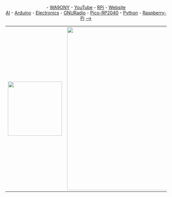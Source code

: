 <P align="center"> - <A HREF="https://www.qrz.com/db/WA9ONY">WA9ONY</A> - <A HREF="https://www.youtube.com/user/DavidAHaworth">YouTube</A> - <A HREF="http://www.stargazing.net/david/RPi/index.html">RPi</A> - <A HREF="http://www.stargazing.net/david/index.html">Website</A> <BR>
<A HREF="https://github.com/WA9ONY/AI">AI</A> - <A HREF="https://github.com/WA9ONY/Arduino">Arduino</A> - <A HREF="https://github.com/WA9ONY/Electronics">Electronics</A> - <A HREF="https://github.com/WA9ONY/GNURadio">GNURadio</A> - <A HREF="https://github.com/WA9ONY/Pico-RP2040">Pico-RP2040</A> - <A HREF="https://github.com/WA9ONY/Python">Python</A> - <A HREF="https://github.com/WA9ONY/Raspberry-Pi">Raspberry-Pi</A> <A HREF="#INDEX">--&gt;</A>
</P>  

<p align="center">
<table width="100%" height="100%" align="center" valign="center" border=0>
   <tr>
    <td border=0>
       <img width="169" height="170" src="/Images/LoRaAll.png"> 
   </td>
    <td border=0>
       <img width="512" height="512" src="/Images/LoRaBanner3s512.png">
   </td>
    <td border=0>
       <img width="169" height="170" src="/Images/TTNLogo.png">
    </td
   </tr>
   </table>
</p>

# LoRa Projects Goals

Goals
+ Learn how to use LoRa technology.
+ Create a point to point LoRa communication project.
+ Implement a LoRa height above ground logging system that is mounted on a kite.

Phases
1. Collect and study the LoRa information
2. Implement a simple LoRa system

The [OpenAI](https://en.wikipedia.org/wiki/OpenAI) icon appears next to information in this web page that was created by OpenAI ChatGPT4o in a conversation with David Haworth, WA9ONY.
 
<HR>

## LoRa: Long Range Wireless IoT
<img align=right width="49" height="48" src="/Images/OpenAI_Icon.png">

[LoRa, Long Range,](https://en.wikipedia.org/wiki/LoRa) is a wireless communication technology that enables low-power, long-range data transmission. It is widely used in Internet of Things, [IoT](https://en.wikipedia.org/wiki/Internet_of_things), applications for connecting devices over large distances with minimal power consumption. Here’s an overview of LoRa:

### Key Features of LoRa:
1. **Long-Range Communication**: LoRa can transmit data over distances of up to 10-15 kilometers (6-9 miles) in rural areas, and 2-5 kilometers (1-3 miles) in urban environments, depending on conditions and antenna setup.
   
2. **Low Power Consumption**: It is optimized for battery-powered devices, enabling years of operation on a single battery, making it ideal for remote or hard-to-reach IoT devices like sensors.

3. **Low Data Rate**: LoRa is designed for low-bandwidth applications, with typical data rates ranging from 0.3 kbps to 50 kbps. It is best suited for applications that send small amounts of data intermittently, such as environmental monitoring, smart agriculture, and asset tracking.

4. **Unlicensed Spectrum**: LoRa operates in the unlicensed Industrial, Scientific, and Medical (ISM) frequency bands, such as 868 MHz in Europe and 915 MHz in North America, allowing free access to the spectrum.

5. **Star Network Topology**: LoRaWAN (the protocol layer for LoRa networks) typically uses a star topology, where multiple end devices communicate with a central gateway, which then connects to a cloud or local server.

6. **Robust Signal**: LoRa uses Chirp Spread Spectrum (CSS) modulation, which makes the signal highly resistant to interference and allows for communication even in environments with high noise levels or over challenging terrain.

### Applications of LoRa:
- **Smart Cities**: Monitoring infrastructure, traffic management, smart parking, and environmental conditions.
- **Agriculture**: Remote monitoring of soil moisture, weather conditions, and livestock tracking.
- **Industrial IoT**: Tracking machinery status, energy usage, and predictive maintenance.
- **Home Automation**: Smart meters, security systems, and remote monitoring.

### LoRaWAN vs LoRa:
- **LoRa** refers to the physical layer (modulation technique) that enables long-range communication.
- **LoRaWAN** is the network protocol built on top of LoRa that defines how data is transmitted between devices, gateways, and servers.

LoRa's combination of long range, low power consumption, and cost-effectiveness makes it a popular choice for IoT applications where devices need to communicate over long distances with minimal energy use.

<HR>

## [OpenAI](https://en.wikipedia.org/wiki/OpenAI) ChatGPT4o LoRa Course
<img align=right width="49" height="48" src="/Images/OpenAI_Icon.png">

LoRa course created by [OpenAI](https://en.wikipedia.org/wiki/OpenAI) ChatGPT4o in a conversation with David Haworth, WA9ONY.

The below link is an OpenAI shared conversation link to the LoRa course conversation.
<P>
<A HREF="https://chatgpt.com/share/66f5e6a4-27f8-800d-9963-b0f93933b397">ChatGPT4o LoRa Course</A> outline   
</P>

+ Introduction to LoRa and IoT
    + Overview of wireless communication protocols for IoT.
    + Introduction to LoRa: History, development, and role in IoT.
    + LoRa vs. traditional communication systems (Wi-Fi, Bluetooth, cellular).
    + Basic concepts: modulation, frequency, bandwidth, and range.

+ LoRa Physical Layer
    + Detailed analysis of the LoRa modulation technique (Chirp Spread Spectrum).
    + Understanding the trade-offs: bandwidth, range, and data rate.
    + Frequency bands and regulations for LoRa (ISM bands, regional variations).
    + Setting up LoRa modules (SX1276/78/92).

+ LoRaWAN Protocol Architecture
    + Overview of LoRaWAN architecture: end devices, gateways, and network servers.
    + LoRaWAN protocol layers and classes (A, B, C).
    + Network topology: star-of-stars architecture.
    + Security in LoRaWAN: encryption and data integrity.

+ Building a LoRa Network
    + Setting up a LoRa gateway and connecting end devices.
    + Hands-on: Configuring and testing LoRa nodes (Arduino/ESP32 with LoRa modules).
    + Understanding signal quality and link budget.
    + Network performance analysis: RSSI, SNR, and data rate optimization.

+ IoT Applications with LoRa
    + Use cases: smart agriculture, environmental monitoring, industrial IoT, and smart cities.
    + Low-power design principles for IoT devices.
    + Sensor integration with LoRa: temperature, humidity, motion, etc.
    + LoRa-based telemetry and remote monitoring systems.

+ LoRa and Cloud Integration
    + Data flow in an IoT system: from sensors to cloud platforms.
    + Integration of LoRaWAN with cloud services (e.g., The Things Network, AWS IoT, etc.).
    + Hands-on: Sending sensor data from a LoRa device to a cloud platform.
    + Analyzing data from the cloud: dashboards, alerts, and notifications.

+ Advanced Topics in LoRa
    + Mesh networks and alternatives to LoRaWAN.
    + Designing low-power systems for remote IoT deployments.
    + Performance optimization in real-world environments.
    + Challenges in scalability, security, and interference mitigation.

+ Final Project
    + Individual or group project: Building an IoT solution using LoRa.
    + Project design, development, and implementation.
    + Presentation and demonstration of the final project.
    + Feedback and future directions in LoRa-based communication systems.

<HR>

<p align="center">
  <img width="413" height="89" src="/Images/YouTube_2024b.png">   
</p>

## LoRa YouTube Tutorials
<img align=right width="49" height="48" src="/Images/OpenAI_Icon.png">
Here are some useful YouTube tutorials to help you get started with LoRa and LoRaWAN:

1. **LoRa/LoRaWAN De-Mystified**: This tutorial explains the basic principles of LoRa and LoRaWAN, showcasing practical examples like setting up a LoRa gateway and client. It's a great introduction for beginners.
   - [Watch it here](https://www.youtube.com/watch?v=hMOwbNUpDQA)【17†source】.

2. **Getting Started with LoRa**: This video demonstrates how to work with LoRa modules, set up a LoRa gateway, and connect LoRa devices to interact with the network.
   - [Watch it here](https://www.youtube.com/watch?v=IStuUv9eAmE)【18†source】.

3. **LoRa Tutorial | Getting Started with LoRa**: This video covers the features of LoRa, its applications, and how to set up a basic LoRa network.
   - [Watch it here](https://www.youtube.com/watch?v=jp_2gwBrQc8)【19†source】.

4. **Mobilefish.com LoRa/LoRaWAN Tutorials**: This playlist includes a series of tutorials covering various aspects of LoRa and LoRaWAN, from decibel calculations to advanced topics like spreading factors and data rates.
   - [Watch the playlist here](https://www.youtube.com/playlist?list=PLmL13yqb6OxdeOi97EvI8QeO8o-PqeQ0g)【21†source】【20†source】.

These tutorials offer both conceptual overviews and hands-on guidance for using LoRa and LoRaWAN in IoT projects.

<HR>

## LoRa Tutorials
<img align=right width="49" height="48" src="/Images/OpenAI_Icon.png">
Here are some excellent free tutorials and resources for learning about LoRa and LoRaWAN:

1. **Semtech Academy for LoRaWAN**: This platform offers a self-paced course on the fundamentals of LoRaWAN. It includes detailed explanations of the protocol, security, and device classes, making it perfect for those who want to develop LoRaWAN applications from the ground up. [Semtech LoRaWAN Academy](https://learn.semtech.com)【9†source】.

2. **The Things Network**: This resource provides a comprehensive guide to LoRaWAN, covering topics such as device classes, spreading factors, and adaptive data rates. It also offers a certification program for those wanting to demonstrate their skills. [The Things Network Fundamentals](https://www.thethingsnetwork.org)【11†source】.

3. **Arduino LoRaWAN 101**: If you're into hardware, Arduino's LoRaWAN guide is a great place to start, with practical tutorials for using LoRa with Arduino boards. [Arduino LoRaWAN 101](https://docs.arduino.cc/learn/communication/lorawan-101/)【10†source】.

4. **Udemy – Free IoT LoRaWAN Tutorial**: This course focuses on using LoRaWAN for IoT applications, and it’s great for understanding the basics of low-power wide-area networks and how they work. [LoRaWAN Free IoT Course on Udemy](https://www.udemy.com)【8†source】.

These tutorials will help you build a solid foundation in LoRa and LoRaWAN and get started with practical projects.

<HR>

<p align="center">
  <img width="413" height="89" src="/Images/YouTube_2024b.png">   
</p>

## LoRa YouTube Videos

LoRa YouTube Play Lists
+ LoRa Alliance [playlists](https://www.youtube.com/@loraalliance3333/playlists)
+ The Things Network [playlist](https://www.youtube.com/@TheThingsNetworkCommunity/playlists)
+ Semtech Corporation [playlists](https://www.youtube.com/@SemtechMediacenter/playlists)
+ LoRa/LoRaWAN tutorials by Mobilefish.com ([68 videos](https://www.youtube.com/playlist?list=PLmL13yqb6OxdeOi97EvI8QeO8o-PqeQ0g))
+ Heltec WiFi Lora 32 Playlist by ShotokuTech ([46 video](https://www.youtube.com/playlist?list=PLVPBipeObwMP02QIrh3RGMs1BtPTMt19j))
+ LoRa Technology by Semtech Corporation ([39 videos](https://www.youtube.com/playlist?list=PLDB4a8cM5warylHQ8moUZb_zsq2_RQ9HB))
+ LoRa, LoraWAN, Sigfox by Andreas Spiess ([35 videos](https://www.youtube.com/playlist?list=PL3XBzmAj53Rkkogh-lti58h_GkhzU1n7U))
+ LoRa Playlist by ShotokuTech ([29 videos](https://www.youtube.com/playlist?list=PLVPBipeObwMPJCETechV7bX7VlMiDlf1-QCSh9u))
+ LoRa Tutorial | Long Range wireless network by CETech ([21 videos](https://www.youtube.com/playlist?list=PLZKn4hapodtfZiTGy8VBIwqAwJd7NaIZh))
+ LoRa by Dr.Eng.Daniel Amariei ([19 videos](https://www.youtube.com/playlist?list=PLwerlPp_cH3XYUunXDZ9coF6mt35VDbXJ))
+ LoRa & LoRaWAN Projects by How To Electronics ([16 videos](https://www.youtube.com/playlist?list=PLwF0yC5nSNDOb1-h5Fvd9ZCu0caHOsEkt))
+ STM32WL - LoRa Guide by TrueStepbyStep ([8 videos](https://www.youtube.com/playlist?list=PLUTly7gBTFvUR5EuDauE-oRrnKpY6oHTM))
+ LoRa by Electronics Innovation ([8 videos](https://www.youtube.com/playlist?list=PLmLQ9terIPnk36dsEvNO9rjLMXPEiWD9P))
+ LoRa by Antonello Di Giulio ([7 videos](https://www.youtube.com/playlist?list=PLsvtYMJT9VVGvkClcFfpTPkLSe3ZDwuzz))

LoRa YouTube Videos

+ LoRa - Long-Range Radio for IoT | Arduino, ESP32, RPI Pico by DroneBot Workshop (>1 hour [video](https://youtu.be/YQ7aLHCTeeE?si=TpUNBkoe6R7r6Bk5))
+ [How LoRa Modulation really works - long range communication using chirps](https://youtu.be/jHWepP1ZWTk?si=RqNVbNyY0ELCJc_C) by Visual Electric
+ [Everything you need to know about LoRaWAN in 60 minutes - Johan Stokking, The Things Industries](https://youtu.be/ZsVhYiX4_6o?si=PBs-IvO_JC-shroc)

<HR>

## LoRa Google Searches

Google LoRa [search](https://www.google.com/search?q=Lora+with+the+raspberry+pi+pico+tutorial&oq=LoRA&gs_lcrp=EgZjaHJvbWUqCAgAEEUYJxg7MggIABBFGCcYOzIICAEQRRgnGDsyDQgCEC4YgwEYsQMYgAQyDwgDEEUYORiDARixAxiABDITCAQQLhiDARivARjHARixAxiABDINCAUQABiDARixAxiABDIHCAYQABiABDINCAcQABiDARixAxiABDIHCAgQABiPAjIHCAkQABiPAtIBCTY0OTNqMGoxNagCCLACAQ&client=ubuntu-chr&sourceid=chrome&ie=UTF-8)

<HR>

## LoRa Articles

[Elektor MAG](https://www.elektormagazine.com/)
+ [LoRa with the Raspberry Pi Pico](https://www.elektormagazine.com/magazine/elektor-179/59721#:~:text=Fun%20with%20MicroPython&text=Using%20a%20Raspberry%20Pi%20Pico,Login%20%7C%20Register%20now!) 
+ [My First LoRaWAN](https://www.elektormagazine.com/magazine/elektor-141/57159) 

[Seeed Studio](https://www.seeedstudio.com/)
+ [Seeed Studio RFM95 Ultra-long LoRa Transceiver Module (EU868)](https://www.elektor.com/products/seeed-studio-rfm95-ultra-long-lora-transceiver-module-eu868)
+ LoRa [search](https://www.seeedstudio.com/catalogsearch/result/?q=LoRa)

<HR>

## LoRa Books
<img align=right width="49" height="48" src="/Images/OpenAI_Icon.png">

Here are some highly recommended books for learning about LoRa and LoRaWAN:

1. **"Building Wireless Sensor Networks Using Arduino"** by Matthijs Kooijman  
   This book focuses on building wireless sensor networks using LoRa and Arduino. It's a practical guide for hobbyists and engineers interested in deploying LoRaWAN networks with Arduino boards.

2. **"Internet of Things with ESP8266 and LoRa: The Holistic Guide"** by Marco Schwartz  
   This book takes a project-based approach to building IoT systems using LoRa and the ESP8266 microcontroller. It covers practical implementations of LoRa technology in real-world applications.

3. **"LoRa and LoRaWAN for IoT: How LoRa and LoRaWAN Enable Long-Range Low Power Wireless IoT Solutions"** by Pradeeka Seneviratne  
   This book provides a thorough understanding of how LoRa and LoRaWAN work, with a focus on their role in the Internet of Things (IoT). It explains key concepts and includes practical projects to help you get started with LoRaWAN networks.

4. **"Practical LoRa Projects for the Internet of Things"** by A. Bhatt, G. Gupta, and B. Giridhar  
   This book is an excellent resource for developers interested in practical LoRa applications. It covers various projects involving LoRa, such as smart farming, home automation, and environmental monitoring.

5. **"The Internet of Things: Do-It-Yourself at Home Projects for Arduino, Raspberry Pi, and BeagleBone Black"** by Donald Norris  
   While not exclusively about LoRa, this book offers some great DIY projects involving LoRa modules and how to integrate them with popular platforms like Arduino and Raspberry Pi.

These books will help you gain both theoretical knowledge and hands-on experience with LoRa and LoRaWAN technology.

<HR>

## LoRa with the Raspberry Pi Pico
<img align=right width="49" height="48" src="/Images/OpenAI_Icon.png">

Here are some useful articles on using LoRa with the Raspberry Pi Pico:

1. **Interfacing LoRa with Raspberry Pi Pico**: This guide walks you through setting up LoRa communication with a Raspberry Pi Pico, covering everything from the wiring connections to writing simple sender and receiver programs in the Arduino IDE. It explains how to configure the pins for SPI communication and how to send data using the LoRa library.
   - Source: [Embedded There](https://embeddedthere.com)【29†source】.

2. **LoRa with Raspberry Pi Pico**: This Elektor Magazine article focuses on using the Pico with a LoRa module and the MicroPython programming language. It offers a detailed look at creating a LoRaWAN node using a SeeedStudio RFM95 module and includes hardware suggestions and code examples.
   - Source: [Elektor Magazine](https://www.elektormagazine.com)【30†source】.

3. **Add LoRaWAN Support to Raspberry Pi Pico**: This tutorial explains how to use the Raspberry Pi Pico with a LoRaWAN module to connect to The Things Network. It includes setup instructions for hardware and software, covering topics like reading the temperature sensor data and transmitting it via LoRa.
   - Source: [Raspberry Pi Official Site](https://www.raspberrypi.com)【32†source】.

These articles will help you get started with LoRa on the Raspberry Pi Pico, from basic setups to more advanced LoRaWAN applications.

<HR>

## LoRa with the Arduino boards
<img align=right width="49" height="48" src="/Images/OpenAI_Icon.png">

Here are some helpful online articles that explain how to use LoRa with Arduino boards:

1. **Arduino Guide to LoRa® and LoRaWAN®**: This comprehensive guide from the Arduino documentation explains the basics of LoRa and LoRaWAN, including how to set up a LoRa communication system using the Arduino MKR WAN 1310. It walks you through core concepts such as frequency plans, message types, and LoRaWAN security.  
   - [Arduino Documentation](https://docs.arduino.cc/learn/communication/lorawan-101)【38†source】

2. **Interfacing SX1278 LoRa Module with Arduino**: This detailed tutorial from Circuit Digest covers the setup for both transmitter and receiver sides using the SX1278 LoRa module and Arduino boards (UNO and Nano). It explains the hardware connections, preparing the Arduino IDE, and writing code for wireless communication using the LoRa library.
   - [Circuit Digest](https://circuitdigest.com)【42†source】

3. **ESP32 with LoRa Using Arduino IDE**: Random Nerd Tutorials provides a step-by-step guide to using LoRa with an ESP32 board in the Arduino IDE. Although the article focuses on ESP32, the example code and setup are highly applicable to using LoRa with Arduino as well. It explains how to send and receive LoRa messages using simple code examples.
   - [Random Nerd Tutorials](https://randomnerdtutorials.com)【39†source】

4. **How to Interface Arduino with LoRa**: This tutorial from EmbeddedThere focuses on interfacing the SX1278 LoRa module with Arduino UNO. It also includes a project using an LDR sensor to send light intensity data wirelessly via LoRa, offering a hands-on example for setting up basic communication.
   - [EmbeddedThere](https://embeddedthere.com)【40†source】

5. **Enabling LoRa and LoRaWAN on Arduino and Raspberry Pi**: This article from Seeed Studio shows how to set up a LoRa network using the Arduino-compatible Seeed XIAO SAMD21 and the Wio-E5 LoRaWAN module. It provides clear steps for connecting hardware and preparing the Arduino IDE for LoRa communications.
   - [Seeed Studio](https://www.seeedstudio.com)【41†source】

These articles will help you set up and explore different LoRa communication projects with Arduino.

<HR>

<p align="center">
  <img width="538" height="307" src="/Images/LoRa_IC.png">   
</p>

## LoRa ICs
<img align=right width="49" height="48" src="/Images/OpenAI_Icon.png">

Below is a list of popular LoRa ICs grouped by manufacturer, along with their advantages and limitations:

### **1. Semtech**

Semtech is the primary manufacturer and the patent holder for the LoRa modulation technology. Most LoRa ICs are based on Semtech’s designs, making them the industry standard.

#### **SX127x Series (SX1272, SX1276, SX1278)**
- **Advantages**:
  - **Long range**: Can reach distances up to 15-20 km in rural areas and several kilometers in urban settings.
  - **Low power consumption**: Suitable for battery-operated devices (sleep modes consume very little power).
  - **Versatility**: Operates in different frequency bands (868 MHz, 915 MHz, 433 MHz) and supports FSK modulation in addition to LoRa.
  - **Wide adoption**: Supported by many libraries and development kits (Arduino, Raspberry Pi, etc.).
  - **Low cost**: Available at relatively low prices for wide adoption.
  
- **Limitations**:
  - **Data rate**: Max data rates are lower (~50 kbps in LoRa mode).
  - **Complexity**: Requires external microcontroller or processor for configuration and communication.
  - **Single-radio operation**: It does not support concurrent channels or spectrum usage as efficiently as some newer chips.

#### **SX126x Series (SX1261, SX1262)**
- **Advantages**:
  - **Improved range and power consumption** compared to SX127x series.
  - **Better blocking immunity**: Enhanced resistance to signal interference.
  - **Smaller form factor**: Ideal for compact designs.
  - **Low energy modes**: Enhanced low-power modes (especially in deep sleep).
  - **Higher output power**: Up to +22 dBm for longer ranges.
  
- **Limitations**:
  - **Cost**: Slightly higher cost compared to SX127x series.
  - **Newer in the market**: Less community support compared to SX127x series but growing fast.

#### **SX1301/SX1302 (LoRa Gateway ICs)**
- **Advantages**:
  - **Multiple channels**: Can process up to 8 channels simultaneously, which is essential for gateways in large LoRaWAN networks.
  - **High sensitivity**: Enables higher sensitivity and coverage in gateway operations.
  - **Concurrent reception**: Can receive data from multiple end devices at once.
  
- **Limitations**:
  - **Power consumption**: Higher power consumption due to multiple-channel support.
  - **Complexity**: More complicated to use than end-device LoRa ICs and usually integrated into gateway solutions.

### **2. Murata**

Murata integrates Semtech’s LoRa chips into their modules but offers their own advantages in terms of size and manufacturing process.

#### **Murata CMWX1ZZABZ (Based on Semtech SX1276)**
- **Advantages**:
  - **Very small form factor**: Ideal for small IoT devices or wearables.
  - **Certified modules**: Pre-certified for various regulatory regions, simplifying product certification.
  - **Low power consumption**: Optimized for battery-powered devices.
  
- **Limitations**:
  - **Limited flexibility**: As a module, there is less flexibility in how you can modify the radio.
  - **Higher cost**: Higher cost compared to standalone Semtech chips due to the added module overhead.

### **3. Microchip**

Microchip produces both standalone LoRa ICs as well as integrated LoRa modules.

#### **RN2483/RN2903 (LoRaWAN Modules)**
- **Advantages**:
  - **Integrated LoRaWAN stack**: Simplifies development for LoRaWAN applications (no need for complex stack development).
  - **Easy to use**: Comes in a pre-certified module that simplifies regulatory certification.
  - **Low power consumption**: Built for low power IoT applications, especially in end devices.
  
- **Limitations**:
  - **Cost**: More expensive than standalone LoRa ICs due to the integrated stack and module form factor.
  - **Flexibility**: Limited configurability compared to chips like SX127x/SX126x.

#### **ATA8520E (LoRa/FSK Transceiver)**
- **Advantages**:
  - **High sensitivity**: Operates in the ISM bands and provides excellent range with low power.
  - **Low power**: Ultra-low power operation in sleep and active modes.
  
- **Limitations**:
  - **Proprietary protocol support**: Does not have direct LoRaWAN support, so it requires custom protocols or additional software for LoRaWAN networks.
  - **Lower community support**: Less widespread usage compared to Semtech-based chips.

### **4. STMicroelectronics**

STMicroelectronics provides modules that integrate LoRa into STM32 microcontrollers.

#### **STM32WL Series**
- **Advantages**:
  - **Integrated microcontroller**: Combines an STM32 microcontroller with a LoRa transceiver, reducing BOM (Bill of Materials) and complexity.
  - **Flexibility**: Programmable with the STM32 ecosystem, allowing for powerful applications.
  - **Low power**: Designed for low power operation in IoT applications.
  
- **Limitations**:
  - **Complexity**: More complex to develop for, especially if you’re new to STM32 or LoRa.
  - **Size**: The integrated microcontroller makes it larger than standalone LoRa ICs.

### **5. HopeRF**

HopeRF integrates Semtech LoRa ICs into modules like the RFM series. These are widely used in DIY and hobbyist projects due to their affordability.

#### **RFM95/96/98 (Based on Semtech SX1276/78)**
- **Advantages**:
  - **Low cost**: Very affordable, making them popular in hobbyist and experimental applications.
  - **Easy to integrate**: Available in a small, easy-to-integrate module.
  - **Widely available**: Available from many distributors and well-documented by the community.
  
- **Limitations**:
  - **Not fully certified**: Many of these modules are not pre-certified, meaning regulatory approval could be more difficult for commercial products.
  - **Limited range of supported frequencies**: Typically focused on 433 MHz and 868/915 MHz, which could limit usage in certain regions.
  - **Higher power consumption**: Not as optimized for ultra-low power applications compared to newer chips.



### **Summary of Key Points**

- **Semtech** dominates the market with a range of LoRa ICs like the SX127x and SX126x series. The SX126x series offers enhanced performance and efficiency over the SX127x series.
- **Murata** offers very compact, pre-certified modules, ideal for space-constrained and certified applications.
- **Microchip** provides modules with integrated LoRaWAN stacks, simplifying development but at a higher cost.
- **STMicroelectronics** combines STM32 with LoRa, offering a powerful and flexible solution but with a steeper learning curve.
- **HopeRF** provides affordable, easy-to-use modules that are great for hobbyists but may not meet certification requirements for commercial projects.

Each IC has its niche, whether it’s low cost, compact size, regulatory compliance, or performance optimization.

<HR>

<p align="center">
  <img width="538" height="307" src="/Images/LoRaModule.png">   
</p>

## LoRa Modules
<img align=right width="49" height="48" src="/Images/OpenAI_Icon.png">

Below is a detailed list of available LoRa modules grouped by manufacturer, along with their advantages and limitations:

### **1. Semtech Modules**

Semtech provides the core LoRa technology, but they primarily supply ICs, while partners use their chips in modules. However, Semtech provides reference modules as well.

#### **SX1276MB1LAS (Based on SX1276)**
- **Advantages**:
  - **High range**: Can communicate up to 15-20 km in rural areas and several kilometers in urban settings.
  - **High sensitivity**: Ideal for long-range, low-power applications.
  - **Wide frequency band support**: Supports multiple frequencies (433 MHz, 868 MHz, 915 MHz).
  
- **Limitations**:
  - **External microcontroller required**: Does not come with an integrated microcontroller, meaning developers need to pair it with one.
  - **Complex development**: Requires experience with radio protocols and LoRa configuration.

### **2. Murata Modules**

Murata’s LoRa modules integrate Semtech LoRa ICs (e.g., SX1276) and are widely used in compact IoT devices.

#### **Murata CMWX1ZZABZ-078 (LoRaWAN module with SX1276)**
- **Advantages**:
  - **Extremely small form factor**: Among the smallest LoRa modules available, ideal for wearables or space-constrained designs.
  - **Pre-certified**: Pre-certified for regulatory compliance in major regions (FCC, CE).
  - **Low power consumption**: Optimized for battery-powered IoT devices.
  - **Supports LoRaWAN**: Fully integrated LoRaWAN stack.
  
- **Limitations**:
  - **Limited configurability**: Being a module with a pre-integrated stack, there is less flexibility in how developers can customize the LoRa radio.
  - **Higher cost**: Murata modules tend to be more expensive due to their compact size and certification.

#### **Murata Type 1SJ (Based on SX1262)**
- **Advantages**:
  - **Very compact**: Even smaller than the CMWX1ZZABZ.
  - **High sensitivity and power output**: Supports +22 dBm transmission power for long-range communication.
  - **Low power consumption**: Optimized for ultra-low power, making it ideal for battery-powered applications.
  - **Pre-certified**: Simplifies certification in different regions.
  
- **Limitations**:
  - **Higher cost**: Like other Murata modules, the small form factor and pre-certification increase the price.
  - **Limited flexibility**: Designed primarily for LoRaWAN applications, and using it outside the LoRaWAN stack can be challenging.

### **3. Microchip Modules**

Microchip offers both standalone LoRa modules and modules with an integrated LoRaWAN stack.

#### **RN2483 (868 MHz, LoRaWAN module)**
- **Advantages**:
  - **Integrated LoRaWAN stack**: Pre-configured with the LoRaWAN protocol, reducing development complexity.
  - **Easy to use**: Supports an AT command interface, simplifying communication with the microcontroller.
  - **Pre-certified**: Certified for use in various regions, making it easy to integrate into commercial products.
  - **Low power**: Ideal for low-power IoT applications.
  
- **Limitations**:
  - **Limited flexibility**: The integrated LoRaWAN stack can limit custom configuration or use in non-LoRaWAN systems.
  - **Higher cost**: Due to pre-certification and integrated LoRaWAN support, it is more expensive compared to standalone ICs or modules.

#### **RN2903 (915 MHz, LoRaWAN module)**
- **Advantages**:
  - **Integrated LoRaWAN stack**: Pre-configured for LoRaWAN, simplifying development for 915 MHz applications.
  - **Easy-to-use AT command interface**: Supports rapid development.
  - **Pre-certified**: Comes with regulatory approvals, speeding up product development.
  
- **Limitations**:
  - **Similar to RN2483**: Faces similar limitations in terms of flexibility and cost.

### **4. HopeRF Modules**

HopeRF modules are known for their affordability and simplicity, making them popular in hobbyist and low-cost IoT projects.

#### **RFM95/96/98 (Based on Semtech SX1276/SX1278)**
- **Advantages**:
  - **Low cost**: Among the most affordable LoRa modules available, popular for DIY projects.
  - **Wide availability**: Available for both 868 MHz (RFM95) and 433 MHz (RFM96) frequencies.
  - **Easy to use**: Compatible with a wide range of development platforms like Arduino and Raspberry Pi.
  
- **Limitations**:
  - **Not pre-certified**: Typically, these modules are not pre-certified, so product certification may be more challenging for commercial products.
  - **Higher power consumption**: Compared to more recent LoRa modules, these consume more power, especially in sleep mode.
  - **Limited community support**: While widely used by hobbyists, professional-level support or documentation can be harder to find.

### **5. Ebyte Modules**

Ebyte manufactures LoRa modules that integrate Semtech chips and are popular in industrial IoT applications.

#### **E32 Series (E32-433T30D, E32-868T30D)**
- **Advantages**:
  - **Long range**: Can transmit over several kilometers, with a line-of-sight range up to 10 km.
  - **High power output**: Provides up to +30 dBm transmission power for long-range communications.
  - **Low cost**: Affordable, even for higher power versions.
  - **Wide operating voltage**: Operates from 2.3 V to 5.5 V, offering flexibility for different battery-powered applications.
  
- **Limitations**:
  - **No integrated LoRaWAN**: Requires external software for LoRaWAN or custom protocol development.
  - **Not pre-certified**: Commercial use may require additional certification.
  - **Power consumption**: Higher transmission power results in higher energy consumption.

#### **E22 Series (E22-900M22S)**
- **Advantages**:
  - **High sensitivity**: Ideal for long-range IoT applications with limited power resources.
  - **Compact**: Small form factor, suitable for space-constrained designs.
  - **Low cost**: Like other Ebyte modules, it is cost-effective.
  
- **Limitations**:
  - **No integrated LoRaWAN stack**: Similar to the E32 series, it does not have LoRaWAN stack support, requiring custom firmware development.
  - **Limited community support**: Less widely used than HopeRF or Semtech-based modules, resulting in limited resources for developers.

### **6. Adafruit and Dragino Modules**

Adafruit and Dragino provide easy-to-use LoRa modules for DIY and maker projects.

#### **Adafruit RFM95W (Based on SX1276)**
- **Advantages**:
  - **Maker-friendly**: Comes with detailed guides and is designed to work with platforms like Arduino.
  - **Affordable**: Moderately priced and suitable for prototyping and hobbyist projects.
  - **Good community support**: Backed by Adafruit’s extensive documentation and forums.
  
- **Limitations**:
  - **Not pre-certified**: Requires certification for commercial use.
  - **Not suitable for industrial applications**: Primarily aimed at hobbyists and makers.

#### **Dragino LoRa Shield (For Arduino)**
- **Advantages**:
  - **Easy integration with Arduino**: Built for use with Arduino development platforms.
  - **Affordable**: Cost-effective for prototyping and low-volume production.
  - **Good range**: Supports up to 5 km range in ideal conditions.
  
- **Limitations**:
  - **Limited to Arduino**: Primarily designed for Arduino, with limited flexibility outside of the platform.
  - **Not pre-certified**: As with many hobbyist modules, certification may be required for commercial use.

### **7. Pycom Modules**

Pycom offers LoRa modules that are integrated into development boards with Wi-Fi and other wireless technologies.

#### **Pycom LoPy4**
- **Advantages**:
  - **Multi-protocol**: Combines LoRa, Wi-Fi, Bluetooth, and Sigfox in a single module.
  - **Integrated microcontroller**: Includes an ESP32 microcontroller for development without additional hardware.
  - **Easy-to-use development platform**: Supports MicroPython and has a strong developer community.
  
- **Limitations**:
  - **Higher cost**: More expensive due to the integration of multiple wireless protocols.
  - **Power consumption**: Higher than other LoRa-only modules because of the multi-radio setup.

### **Summary of Key Points**

- **Semtech** provides the reference design for most modules, and their modules offer high sensitivity and long-range communication but require external microcontrollers.
- **Murata** offers compact, pre-certified modules that are ideal for space-constrained and commercial applications but come at a higher cost.
- **Microchip** provides modules with integrated LoRaWAN stacks, simplifying development but limiting flexibility and increasing cost.
- **HopeRF** offers affordable modules for hobbyists, though they are not pre-certified and consume more power.
- **Ebyte** offers high-power, long-range modules at a low cost but without pre-certification or integrated LoRaWAN.
- **Adafruit and Dragino** focus on maker-friendly solutions, while **Pycom** provides multi-protocol solutions with integrated microcontrollers, catering to developers needing flexibility.

<HR>

<p align="center">
  <img width="676" height="505" src="/Images/TTN_PDX.png">   
</p>

## LoRaWAN and TTN
<img align=right width="49" height="48" src="/Images/OpenAI_Icon.png">

TTN (The Things Network) is an open, global infrastructure that supports the development of Internet of Things (IoT) applications using LoRaWAN, a protocol on top of LoRa.

Here’s a breakdown of what LoRa TTN involves:

### LoRa (Long Range)
- **Low Power**: Devices can operate on small batteries for years due to the energy-efficient nature of LoRa communication.
- **Long Range**: It allows communication over several kilometers, often 10-15 km in rural areas and 2-5 km in urban environments.
- **Low Data Rate**: Ideal for IoT applications that transmit small packets of data, like sensors, actuators, and monitoring systems.

### LoRaWAN
- **Wide Area Network Protocol**: LoRaWAN defines the communication protocol and system architecture for the network, specifying how data is exchanged between end devices (e.g., sensors) and gateways.
- **Scalable**: LoRaWAN is highly scalable, allowing for the deployment of large networks of connected devices.

### TTN (The Things Network)
- **Open Network**: TTN is a free, community-driven network that provides infrastructure for IoT devices using LoRaWAN. Anyone can set up a gateway and join the network, contributing to a global coverage.
- **Global IoT Connectivity**: TTN connects devices to the internet using LoRaWAN gateways, allowing devices in different parts of the world to communicate with cloud applications without the need for cellular or Wi-Fi connections.
- **Ease of Use**: TTN simplifies connecting LoRa devices to the internet by providing a platform for registering devices, managing data, and integrating with cloud applications.

### Key Components of LoRa TTN:
1. **End Devices**: These are sensors or IoT devices (e.g., temperature sensors, water level monitors) that send data using LoRa.
2. **Gateways**: Devices that receive LoRa signals from end devices and forward them to the TTN backend via the internet.
3. **TTN Backend**: Manages devices, routing, and data flow between gateways and applications.
4. **Applications**: Cloud-based systems that process data from the end devices, using it for analytics, control, or display.

LoRa TTN is widely used for applications like smart agriculture, environmental monitoring, and industrial IoT, where long-range and low-power communication is critical.

How to locate LoRa TTN (The Things Network) gateways near Camas, WA, USA, you follow below steps:

### 1. **Visit The Things Network (TTN) Map**
   TTN provides a public map where you can see the locations of community-managed LoRaWAN gateways.

   - **Go to the TTN Map**: [The Things Network Gateway Map](https://www.thethingsnetwork.org/map).
   - **Navigate to Camas, WA**: Either manually scroll to your location or use the search bar to enter "Camas, WA, USA."
   - **View Gateways**: The map will show nearby gateways with their statuses (online/offline).

### 2. **Check for Community Gateways**
   Once on the map, you'll see markers indicating the presence of gateways. These gateways might be public (available for anyone) or private (restricted access). Public gateways allow anyone with LoRa devices to connect to TTN and send data.

   - **Green Dots**: Represent active, public LoRa gateways.
   - **Gray Dots**: Represent gateways that may be inactive or have restricted access.

### 3. **Zoom and Explore**
   The map is interactive, so you can zoom in and out to explore different areas near Camas. You can click on individual gateways to get more details about their status, owner (if publicly available), and sometimes the range of the gateway.

### 4. **Check TTN Communities**
   Some regions have dedicated TTN communities that manage several gateways and provide better coverage. Although Camas itself might not have an official TTN community, nearby cities like Portland, OR, could have active communities with gateways that reach Camas.

   - **Search for Nearby Communities**: [TTN Community Search](https://www.thethingsnetwork.org/community).

### 5. **Reach Out to Local Makerspaces or IoT Enthusiasts**
   If you can’t find gateways directly in Camas, you might reach out to local makerspaces, universities, or IoT enthusiast groups in the region. These groups often host TTN gateways or can help you get set up with one.

This method should help you identify any TTN gateways available near you and whether you can leverage them for your LoRa-based projects.

<HR>

<p align="center">
  <img width="401" height="137" src="/Images/Adafruit_logo.png">   
</p>

## Adafruit LoRa boards
<img align=right width="49" height="48" src="/Images/OpenAI_Icon.png">

Here’s a list of some **Adafruit LoRa boards** along with their advantages and limitations. Adafruit offers a few different models depending on your needs for integrating LoRa communication in your projects.

### 1. **Adafruit LoRa Radio FeatherWing (RFM95W)**
   - **Frequency:** 900 MHz (US), 868 MHz (EU)
   - **Advantages:**
     - **Compact Design:** Can be easily stacked on top of any Feather board.
     - **Low Power:** Designed for low-power applications, making it great for battery-powered projects.
     - **Integrated Antenna Port:** Easy connection for antennas to improve signal range.
     - **Long Range:** Up to 2 km in urban environments and even longer in rural areas with clear line of sight.
     - **Feather Ecosystem:** Compatible with Feather microcontroller boards like the ESP32 and M0 series, providing flexibility in microcontroller choice.
   - **Limitations:**
     - **No Built-in Microcontroller:** Requires a separate Feather board to function, adding to the cost and complexity.
     - **Limited GPIOs:** Some FeatherWing boards limit the available GPIO pins, depending on the base Feather board used.

### 2. **Adafruit Feather 32u4 with LoRa Radio (RFM95W)**
   - **Frequency:** 868/915 MHz
   - **Advantages:**
     - **Integrated Microcontroller:** Built-in ATmega32u4 microcontroller, which reduces the need for an external microcontroller.
     - **Built-in USB Programming Interface:** Simplifies programming and firmware uploading.
     - **Compact:** Combines LoRa and microcontroller on a single board, saving space in projects.
     - **Low Power Consumption:** Ideal for low-power IoT applications.
   - **Limitations:**
     - **Limited Processing Power:** The ATmega32u4 is not very powerful compared to more modern microcontrollers (e.g., ESP32).
     - **Low Memory:** Limited SRAM and flash memory, which might be a constraint for larger or more complex applications.

### 3. **Adafruit Feather M0 with LoRa Radio (RFM95W)**
   - **Frequency:** 868/915 MHz
   - **Advantages:**
     - **Powerful 32-bit ARM Cortex M0 Processor:** Much faster than 8-bit boards like the Feather 32u4.
     - **Integrated LoRa Module:** Includes the LoRa RFM95W radio for long-range communication.
     - **USB Interface:** For easy programming and debugging.
     - **Feather Ecosystem Compatibility:** Works well with FeatherWing add-ons for additional functionality like displays or sensors.
     - **Higher Memory Capacity:** More RAM and flash than 8-bit microcontrollers.
   - **Limitations:**
     - **Higher Power Consumption than 8-bit Boards:** While still efficient, the ARM Cortex M0 uses more power than the 32u4.
     - **Higher Cost:** Slightly more expensive than simpler boards.

### 4. **Adafruit Feather ESP32-S2 with RFM95W LoRa Radio**
   - **Frequency:** 868/915 MHz
   - **Advantages:**
     - **Integrated ESP32-S2 Microcontroller:** Supports Wi-Fi along with LoRa for a versatile communication platform.
     - **Dual-core 32-bit Processor:** Offers high performance and the ability to run complex applications, including those requiring Wi-Fi and LoRa.
     - **More GPIOs:** More pins for connecting external peripherals and sensors.
     - **Higher Memory:** Ample flash and RAM for larger IoT projects or running MicroPython/CircuitPython.
   - **Limitations:**
     - **Power Consumption:** ESP32-S2 is more power-hungry than simpler microcontrollers like the ATmega32u4.
     - **More Complex to Use:** Due to the combination of Wi-Fi and LoRa, it may be more challenging to program and set up for beginners.

### 5. **Adafruit Feather nRF52840 with RFM95W LoRa Radio**
   - **Frequency:** 868/915 MHz
   - **Advantages:**
     - **Bluetooth 5.0 and LoRa Support:** Combines both Bluetooth Low Energy (BLE) and LoRa for projects that need local (BLE) and remote (LoRa) communication.
     - **nRF52840 Processor:** 32-bit ARM Cortex M4 processor with floating point support, offering better performance for data-heavy applications.
     - **Low Power Modes:** The nRF52840 chip is designed to be energy-efficient, especially in low-power modes.
     - **USB Support:** Direct USB connectivity for programming and debugging.
   - **Limitations:**
     - **Moderate Power Consumption:** Higher power consumption compared to simpler 8-bit or lower-end boards.
     - **Slightly Complex Setup:** Setting up Bluetooth and LoRa together can be tricky for beginners.

### 6. **Adafruit RFM96W LoRa Radio Breakout (433 MHz)**
   - **Frequency:** 433 MHz
   - **Advantages:**
     - **Longer Range:** 433 MHz can offer better penetration through obstacles compared to 868/915 MHz, making it ideal for environments with dense objects like buildings or forests.
     - **Simple to Integrate:** Breakout board can be integrated into custom designs with various microcontrollers.
     - **Lower Cost:** Compared to Feather boards with integrated microcontrollers, this breakout board is cheaper.
   - **Limitations:**
     - **Requires External Microcontroller:** Since it’s just a breakout, you’ll need to pair it with a microcontroller or development board.
     - **Larger Antenna Required:** 433 MHz requires a longer antenna for optimal performance, which may not be ideal for compact designs.

### Summary of Recommendations:
- **For Beginners or Simple Projects:** The **Feather 32u4 with LoRa** offers a good balance of ease-of-use and functionality.
- **For More Complex Projects:** The **Feather ESP32-S2** or **Feather M0 with LoRa** provide more processing power and flexibility for advanced applications.
- **For Long Range or Penetration Needs:** The **RFM96W 433 MHz** breakout is an excellent option when range is a primary concern, especially in difficult environments.

Each of these boards offers distinct advantages, depending on the project’s requirements for range, processing power, and power consumption.

Adafruit is a company that specializes in creating open-source hardware and software, with a particular focus on electronics for hobbyists, educators, and makers. Founded by engineer Limor "Ladyada" Fried in 2005, Adafruit designs and manufactures a wide range of products, including microcontrollers, sensors, components, and kits aimed at helping people learn about electronics and coding.

Some of their popular products include:

1. **Microcontrollers**: Adafruit is well-known for their development boards like the **Adafruit Feather** and **Adafruit Circuit Playground**, which are designed for ease of use and flexibility in maker projects. They often use chips like the ESP32, ATSAMD21, and nRF52840, among others.

2. **Sensors and Modules**: They provide a large variety of sensors (e.g., temperature, humidity, motion, light, etc.) and breakout boards, making it easy for hobbyists to integrate these components into their projects.

3. **Arduino and Raspberry Pi accessories**: Adafruit offers a large selection of shields, breakout boards, and accessories for popular platforms like **Arduino** and **Raspberry Pi**.

4. **Educational Resources**: One of Adafruit's core missions is education. They have extensive tutorials, guides, and even a YouTube channel that demonstrates how to use their products in real-world projects. They also created the **Adafruit Learning System**, a free resource for learning how to use electronics.

5. **Software**: Adafruit supports its hardware with open-source software libraries and tools, including support for platforms like Arduino IDE, MicroPython, and CircuitPython (a Python implementation designed for microcontrollers).

In short, Adafruit is a go-to resource for anyone interested in hands-on electronics projects, ranging from beginner kits to advanced maker tools.
<HR>

<p align="center">
  <img width="150" height="150" src="/Images/GitHub_Invertocat_Logo.png">   
</p>

## [GitHub](https://github.com/)

A search of GitHub, [Wikipedia](https://en.wikipedia.org/wiki/GitHub), repositories for LoRa.
+ [/LoRa](https://github.com/search?q=%2FLoRa&type=repositories) 18.8k results
+ [/TTN](https://github.com/search?q=%2FTTN&type=repositories) 4.2k  results
+ [/Adafruit/LoRa](https://github.com/search?q=%2FAdafruit%2FLoRa&type=repositories) 98 results
+ [/Arduino/LoRa](https://github.com/search?q=%2FArduino%2FLoRa&type=repositories) 818 results

<img align=right width="49" height="48" src="/Images/OpenAI_Icon.png">

GitHub is a web-based platform used for version control and collaboration on software development projects. It is built around **Git**, which is an open-source version control system that helps developers manage and track changes to code. 

Here are the key features and purposes of GitHub:

1. **Version Control**: GitHub allows multiple developers to work on a project simultaneously while keeping track of all changes made to the codebase. Each change is saved as a version, and you can revert to previous versions if needed.

2. **Repository Hosting**: GitHub hosts repositories, which are directories where all your project files and revision history are stored. These repositories can be public (open to everyone) or private (restricted to certain users or teams).

3. **Collaboration**: GitHub provides tools for team collaboration, such as **pull requests**, where developers propose changes, and others can review, comment, and merge them into the project. It also has features like **issues** and **projects** to track bugs, feature requests, and overall project progress.

4. **Branching**: GitHub allows developers to create different branches of their code for experimenting with new features or fixing bugs without affecting the main project. Once the changes are tested and approved, they can be merged into the main branch.

5. **Community and Open Source**: GitHub is widely used for open-source projects, where developers from around the world contribute to improving software by submitting code, reporting issues, or proposing new features.

6. **GitHub Pages**: It allows users to host static websites directly from a repository.

In summary, GitHub is an essential tool for software engineers, teams, and open-source contributors for managing, sharing, and collaborating on code.
